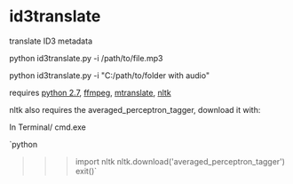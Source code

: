 # id3translate
translate ID3 metadata

python id3translate.py -i /path/to/file.mp3

python id3translate.py -i "C:/path/to/folder with audio"

requires [python 2.7](https://www.python.org/downloads/), [ffmpeg](https://github.com/adaptlearning/adapt_authoring/wiki/Installing-FFmpeg),
[mtranslate](https://pypi.python.org/pypi?:action=display&name=mtranslate&version=1.3), [nltk](https://pypi.python.org/pypi/nltk)

nltk also requires the averaged_perceptron_tagger, download it with:

In Terminal/ cmd.exe

`python
>>> import nltk
>>> nltk.download('averaged_perceptron_tagger')
>>> exit()`
